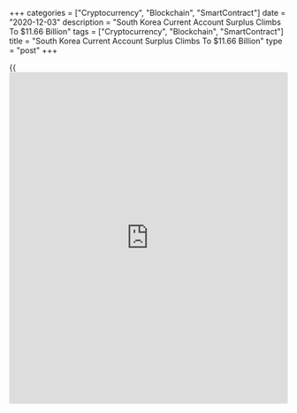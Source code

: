 +++
categories = ["Cryptocurrency", "Blockchain", "SmartContract"]
date = "2020-12-03"
description = "South Korea Current Account Surplus Climbs To $11.66 Billion"
tags = ["Cryptocurrency", "Blockchain", "SmartContract"]
title = "South Korea Current Account Surplus Climbs To $11.66 Billion"
type = "post"
+++

{{<iframe id="large-banner" src="https://www.bounty.group/#slide=10.0" width="100%" height="600" scrolling="no" style="border: 0px solid rgb(216, 221, 230); border-radius: 3px;">}}

South Korea posted a current account surplus of $11.66 billion in
October, the Bank of Korea said on Friday - up from $10.21 billion in
September.

The goods account surplus widened to $10.15 billion, compared to the
$8.03 billion in October 2019.

The services account deficit decreased to $0.66 billion, from $1.72
billion in October last year, owing to an improvement in the travel and
transport accounts.

The primary income account surplus widened from $1.83 billion in 2019 to
$2.45 billion in October of this year, in line with the increase in the
investment income.

The secondary income account recorded a $0.28 billion deficit.

Looking at the financial account, net assets increased by $15.94 billion
during October.

Direct investment assets increased by $1.10 billion, and direct
investment liabilities increased by $0.95 billion.

There was a $4.18 billion increase in portfolio investment assets during
the month, and a $3.92 billion increase in portfolio investment
liabilities.

Financial derivatives posted a net decrease of $0.65 billion.

In [terms](https://www.fintechee.com/terms/) of other investments, there was an increase of $11.10 billion
in assets and a decrease of $0.15 billion in liabilities.

Reserve assets increased by $4.92 billion.

For comments and feedback [contact](https://www.playgroundfx.com/contact/): editorial@rtt[news](https://www.letsplayfx.com/blog/forex-news-website/).com

[Economic News][1]

 **What parts of the world are seeing the best (and worst) economic
performances lately? Click[here][2] to check out our [Econ Scorecard][2]
and find out! See up-to-the-moment [ranking](https://www.playgroundfx.com/blog/crypto-exchange-ranking/)s for the best and worst
performers in [GDP][3], [unemployment rate][4], [inflation][5] and much
more.**

   1. www.rtt[news](https://www.letsplayfx.com/blog/forex-news-website/).com/Content/EconomicNews.aspx
   2. www.rtt[news](https://www.letsplayfx.com/blog/forex-news-website/).com/economic-scorecard/world-rank/PPI/highest-performance.aspx
   3. www.rtt[news](https://www.letsplayfx.com/blog/forex-news-website/).com/economic-scorecard/world-rank/GDP/highest-performance.aspx
   4. www.rtt[news](https://www.letsplayfx.com/blog/forex-news-website/).com/economic-scorecard/world-rank/unemployment-rate/lowest-performance.aspx
   5. www.rtt[news](https://www.letsplayfx.com/blog/forex-news-website/).com/economic-scorecard/world-rank/CPI/highest-performance.aspx